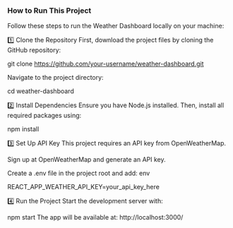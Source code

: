 

### How to Run This Project
Follow these steps to run the Weather Dashboard locally on your machine:


1️⃣ Clone the Repository
First, download the project files by cloning the GitHub repository:

git clone https://github.com/your-username/weather-dashboard.git

Navigate to the project directory:

cd weather-dashboard


2️⃣ Install Dependencies
Ensure you have Node.js installed. Then, install all required packages using:


npm install


3️⃣ Set Up API Key
This project requires an API key from OpenWeatherMap.

Sign up at OpenWeatherMap and generate an API key.

Create a .env file in the project root and add:
env

REACT_APP_WEATHER_API_KEY=your_api_key_here


4️⃣ Run the Project
Start the development server with:


npm start
The app will be available at: http://localhost:3000/


